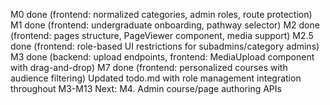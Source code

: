 M0 done (frontend: normalized categories, admin roles, route protection)
M1 done (frontend: undergraduate onboarding, pathway selector)
M2 done (frontend: pages structure, PageViewer component, media support)
M2.5 done (frontend: role-based UI restrictions for subadmins/category admins)
M3 done (backend: upload endpoints, frontend: MediaUpload component with drag-and-drop)
M7 done (frontend: personalized courses with audience filtering)
Updated todo.md with role management integration throughout M3-M13
Next: M4. Admin course/page authoring APIs